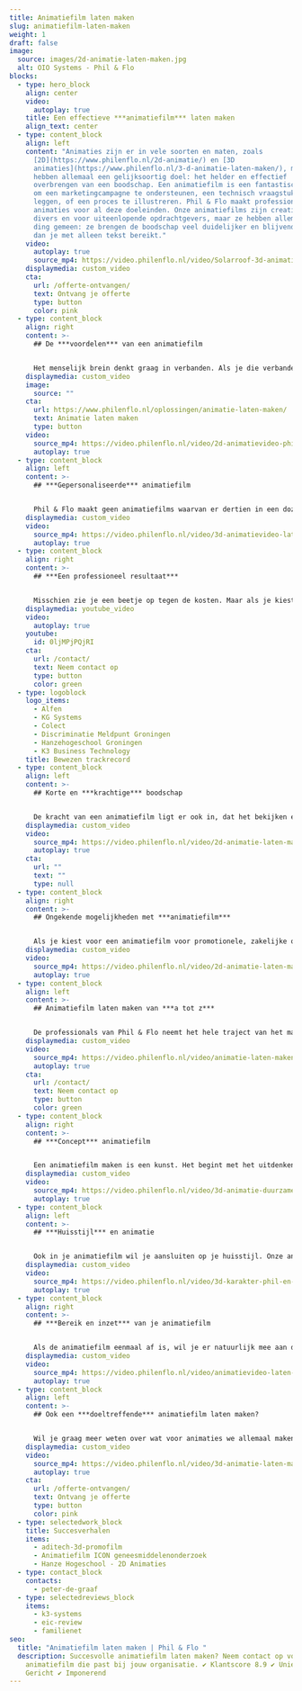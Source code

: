 ```yaml
---
title: Animatiefilm laten maken
slug: animatiefilm-laten-maken
weight: 1
draft: false
image:
  source: images/2d-animatie-laten-maken.jpg
  alt: OIO Systems - Phil & Flo
blocks:
  - type: hero_block
    align: center
    video:
      autoplay: true
    title: Een effectieve ***animatiefilm*** laten maken
    align_text: center
  - type: content_block
    align: left
    content: "Animaties zijn er in vele soorten en maten, zoals
      [2D](https://www.philenflo.nl/2d-animatie/) en [3D
      animaties](https://www.philenflo.nl/3-d-animatie-laten-maken/), maar
      hebben allemaal een gelijksoortig doel: het helder en effectief
      overbrengen van een boodschap. Een animatiefilm is een fantastische manier
      om een marketingcampagne te ondersteunen, een technisch vraagstuk uit te
      leggen, of een proces te illustreren. Phil & Flo maakt professionele
      animaties voor al deze doeleinden. Onze animatiefilms zijn creatief,
      divers en voor uiteenlopende opdrachtgevers, maar ze hebben allemaal een
      ding gemeen: ze brengen de boodschap veel duidelijker en blijvender over
      dan je met alleen tekst bereikt."
    video:
      autoplay: true
      source_mp4: https://video.philenflo.nl/video/Solarroof-3d-animatie-Phil-en-Flo.mp4
    displaymedia: custom_video
    cta:
      url: /offerte-ontvangen/
      text: Ontvang je offerte
      type: button
      color: pink
  - type: content_block
    align: right
    content: >-
      ## De ***voordelen*** van een animatiefilm


      Het menselijk brein denkt graag in verbanden. Als je die verbanden zelf uit tekst moet halen, kost dat veel meer moeite dan wanneer je ze voor je ziet. Als je dus wilt dat je boodschap goed overkomt, en beter blijft hangen, kies je het beste voor een animatiefilm. Met de visuele ondersteuning van bewegende beelden lukt het veel beter om een moeilijk concept uit te leggen, of de voordelen van een product te laten zien. Je doelgroep vindt een animatiefilm over het algemeen leuker, interessanter en makkelijker te begrijpen dan tekst of een diapresentatie.
    displaymedia: custom_video
    image:
      source: ""
    cta:
      url: https://www.philenflo.nl/oplossingen/animatie-laten-maken/
      text: Animatie laten maken
      type: button
    video:
      source_mp4: https://video.philenflo.nl/video/2d-animatievideo-phil-en-flo.mp4
      autoplay: true
  - type: content_block
    align: left
    content: >-
      ## ***Gepersonaliseerde*** animatiefilm


      Phil & Flo maakt geen animatiefilms waarvan er dertien in een dozijn gaan. Iedere animatiefilm die uit de creatieve geesten van onze professionals komt, is uniek. Om dat te bereiken, gaan we intensief met je in gesprek over het doel, de stijl en het publiek van de animatie die je wilt. Met een standaardanimatie loop je veel eerder het risico dat je minder authentiek, saai, of goedkoop overkomt op je doelgroep. Mensen haken dan sneller af. Daarom geven we de voorkeur aan een gepersonaliseerde aanpak.
    displaymedia: custom_video
    video:
      source_mp4: https://video.philenflo.nl/video/3d-animatievideo-laten-maken-phil-en-flo.mp4
      autoplay: true
  - type: content_block
    align: right
    content: >-
      ## ***Een professioneel resultaat***


      Misschien zie je een beetje op tegen de kosten. Maar als je kiest voor een animatiefilm van mindere kwaliteit, loop je het risico dat je onprofessioneel overkomt en daar knappen mensen vaak op af. Zo loop je dus het risico dat je, in plaats van je doelgroep te vergroten, deze juist verkleint en mensen afschrikt. Dat kost je uiteindelijk nog meer. Daarom kun je beter kiezen voor een professioneel bedrijf, zoals Phil & Flo. Wij hebben de ervaring en expertise om jouw wensen en eisen te begrijpen, maar we kunnen ons ook in de klant inleven. En we maken natuurlijk prachtige animaties 😉
    displaymedia: youtube_video
    video:
      autoplay: true
    youtube:
      id: 0ljMPjPQjRI
    cta:
      url: /contact/
      text: Neem contact op
      type: button
      color: green
  - type: logoblock
    logo_items:
      - Alfen
      - KG Systems
      - Colect
      - Discriminatie Meldpunt Groningen
      - Hanzehogeschool Groningen
      - K3 Business Technology
    title: Bewezen trackrecord
  - type: content_block
    align: left
    content: >-
      ## Korte en ***krachtige*** boodschap


      De kracht van een animatiefilm ligt er ook in, dat het bekijken ervan veel minder tijd kost dan lezen. Als je doelgroep een muur tekst ziet of tientallen slides, schrikt dat wel eens af. Een animatie is veel leuker en interessanter, en is vaak ook veel makkelijker te begrijpen. Maar als de animatie veel te lang duurt, is dat natuurlijk niet zo. Daarom streven we ernaar om animatiefilms niet langer te laten duren dan 40–60 seconden: Dat is in de praktijk genoeg om je boodschap helder en doeltreffend over te brengen.
    displaymedia: custom_video
    video:
      source_mp4: https://video.philenflo.nl/video/2d-animatie-laten-maken-phil-en-flo2.mp4
      autoplay: true
    cta:
      url: ""
      text: ""
      type: null
  - type: content_block
    align: right
    content: >-
      ## Ongekende mogelijkheden met ***animatiefilm***


      Als je kiest voor een animatiefilm voor promotionele, zakelijke of educatieve doeleinden, ontdek je al snel de mogelijkheden die je met tekst moet missen. Je kunt een animatie op veel meer manieren inzetten. Zou je je accountmanagers op pad sturen met een iPad met een PDF? Of verwacht je dat een FAQ-pagina honderden shares en likes krijgt op sociale media? Met een animatiefilm klinken beide ineens niet zo gek meer. Het bereik met animaties is groter, je verhaal is duidelijker en je boodschap blijft langer hangen bij je doelgroep, dan wanneer je alleen tekst of illustraties gebruikt.
    displaymedia: custom_video
    video:
      source_mp4: https://video.philenflo.nl/video/2d-animatie-laten-maken-phil-en-flo-Phil-en-Flo.mp4
      autoplay: true
  - type: content_block
    align: left
    content: >-
      ## Animatiefilm laten maken van ***a tot z***


      De professionals van Phil & Flo neemt het hele traject van het maken van een animatiefilm voor hun rekening. Van de eerste concepten en storyboards tot het uiteindelijke filmpje. Om tot een resultaat te komen dat het beste bij je past, zullen we je zo nauw mogelijk betrekken als je wilt. Wij houden ons netjes aan je huisstijl en zorgen ervoor dat de animatie in toon en sfeer goed aansluit op je bedrijf.
    displaymedia: custom_video
    video:
      source_mp4: https://video.philenflo.nl/video/animatie-laten-maken-phil-en-flo.mp4
      autoplay: true
    cta:
      url: /contact/
      text: Neem contact op
      type: button
      color: green
  - type: content_block
    align: right
    content: >-
      ## ***Concept*** animatiefilm


      Een animatiefilm maken is een kunst. Het begint met het uitdenken van een concept. Dat is de fase waar jij als opdrachtgever ook nauw bij wordt betrokken. We gaan samen aan de slag om zo helder mogelijk je ideeën, wensen en het uiteindelijke onderwerp in kaart te brengen. Op basis van de concepten, scripts en storyboards die we zo maken, kunnen onze creatieve animators met de nieuwste technieken een fraaie en aansprekende animatie gaan maken. Dankzij een goed concept komt daarin de boodschap helder en duidelijk over.
    displaymedia: custom_video
    video:
      source_mp4: https://video.philenflo.nl/video/3d-animatie-duurzame-energie.mp4
      autoplay: true
  - type: content_block
    align: left
    content: >-
      ## ***Huisstijl*** en animatie


      Ook in je animatiefilm wil je aansluiten op je huisstijl. Onze animators zullen zich netjes aan jouw richtlijnen voor visuele uitingen houden: denk aan het kleurenpalet, of het lettertype, als er (spaarzaam) tekst voorkomt in de animatie. Op andere gebieden zijn ze vrijer: de uiteindelijke vormgeving is uiteindelijk een creatief proces. Maar waar ze altijd rekening mee zullen houden, is dat de animatie in toon en stijl bij jouw bedrijf past. Serieus, speels of een beetje luchtig: we stemmen het op jou en je doelgroep af.
    displaymedia: custom_video
    video:
      source_mp4: https://video.philenflo.nl/video/3d-karakter-phil-en-flo.mp4
      autoplay: true
  - type: content_block
    align: right
    content: >-
      ## ***Bereik en inzet*** van je animatiefilm


      Als de animatiefilm eenmaal af is, wil je er natuurlijk mee aan de slag. Ook daar kunnen we je bij helpen. Als je een video handig gebruikt op je website, vergroot je namelijk je vindbaarheid in zoekmachines. Ook kan het zomaar zijn dat je animatie veel likes en shares krijgt op LinkedIn, Facebook en [Instagram](https://www.freshtv.nl/instagram-video-laten-maken/), als je deze in een social media campagne inzet. Wij helpen je op weg met het doeltreffend gebruiken van je animatie, en het vergroten van je bereik. Wij vinden het immers ook zonde als niemand de animatiefilm zou zien.
    displaymedia: custom_video
    video:
      source_mp4: https://video.philenflo.nl/video/animatievideo-laten-maken-phil-en-flo.mp4
      autoplay: true
  - type: content_block
    align: left
    content: >-
      ## Ook een ***doeltreffende*** animatiefilm laten maken?


      Wil je graag meer weten over wat voor animaties we allemaal maken, en welke daarvan jij zou kunnen gebruiken? Wij vertellen je er graag alles over. Of je nu op zoek bent naar een [uitleganimatie](https://www.philenflo.nl/uitleganimatie-laten-maken/), een [bedrijfsfilm](https://www.philenflo.nl/bedrijfsfilm-laten-maken/) of je wilt graag meer weten over jouw kansen met [videomarketing](https://www.philenflo.nl/oplossingen/videomarketing/). Kom gerust langs of neem contact op om te ontdekken wat er allemaal mogelijk is voor jou met een [animatiefilm](https://www.philenflo.nl/oplossingen/animatie-laten-maken/).
    displaymedia: custom_video
    video:
      source_mp4: https://video.philenflo.nl/video/3d-animatie-laten-maken-phil-en-flo1.mp4
      autoplay: true
    cta:
      url: /offerte-ontvangen/
      text: Ontvang je offerte
      type: button
      color: pink
  - type: selectedwork_block
    title: Succesverhalen
    items:
      - aditech-3d-promofilm
      - Animatiefilm ICON geneesmiddelenonderzoek
      - Hanze Hogeschool - 2D Animaties
  - type: contact_block
    contacts:
      - peter-de-graaf
  - type: selectedreviews_block
    items:
      - k3-systems
      - eic-review
      - familienet
seo:
  title: "Animatiefilm laten maken | Phil & Flo "
  description: Succesvolle animatiefilm laten maken? Neem contact op voor een
    animatiefilm die past bij jouw organisatie. ✔ Klantscore 8.9 ✔ Uniek ✔
    Gericht ✔ Imponerend
---
```

